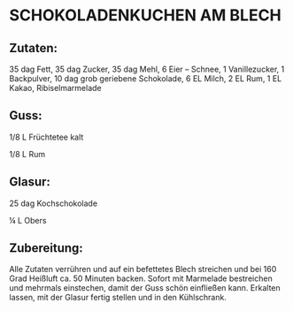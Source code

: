 # SCHOKOLADENKUCHEN AM BLECH

## Zutaten:

35 dag Fett, 35 dag Zucker, 35 dag Mehl, 6 Eier – Schnee, 1
Vanillezucker, 1 Backpulver, 10 dag grob geriebene Schokolade, 6 EL
Milch, 2 EL Rum, 1 EL Kakao, Ribiselmarmelade

## Guss:

1/8 L Früchtetee kalt

1/8 L Rum

## Glasur:

25 dag Kochschokolade

¼ L Obers

## Zubereitung:

Alle Zutaten verrühren und auf ein befettetes Blech streichen und bei
160 Grad Heißluft ca. 50 Minuten backen. Sofort mit Marmelade
bestreichen und mehrmals einstechen, damit der Guss schön einfließen
kann. Erkalten lassen, mit der Glasur fertig stellen und in den
Kühlschrank.

